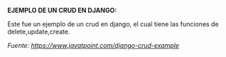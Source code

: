 **EJEMPLO DE UN CRUD EN DJANGO:**

Este fue un ejemplo de un crud en django, el cual tiene las funciones de delete,update,create.



*Fuente: https://www.javatpoint.com/django-crud-example*